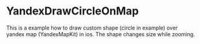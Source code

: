 # YandexDrawCircleOnMap
This is a example how to draw custom shape (circle in example) over yandex map (YandexMapKit) in ios. The shape changes size while zooming.
